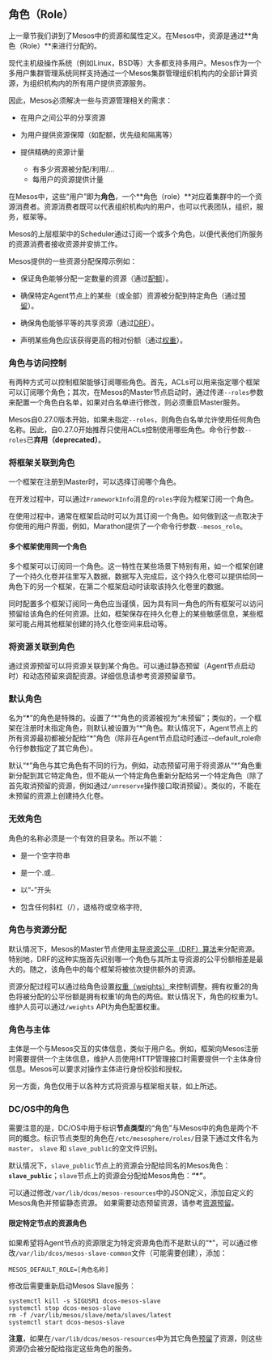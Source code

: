 ## 角色（Role）

上一章节我们讲到了Mesos中的资源和属性定义。在Mesos中，资源是通过**角色（Role）**来进行分配的。

现代主机级操作系统（例如Linux，BSD等）大多都支持多用户。Mesos作为一个多用户集群管理系统同样支持通过一个Mesos集群管理组织机构内的全部计算资源，为组织机构内的所有用户提供资源服务。

因此，Mesos必须解决一些与资源管理相关的需求：

* 在用户之间公平的分享资源

* 为用户提供资源保障（如配额，优先级和隔离等）

* 提供精确的资源计量
    * 有多少资源被分配/利用/...
    * 每用户的资源提供计量

在Mesos中，这些“用户”即为**角色**，一个**角色（role）**对应着集群中的一个资源消费者。资源消费者既可以代表组织机构内的用户，也可以代表团队，组织，服务，框架等。

Mesos的上层框架中的Scheduler通过订阅一个或多个角色，以便代表他们所服务的资源消费者接收资源并安排工作。

Mesos提供的一些资源分配保障示例如：

* 保证角色能够分配一定数量的资源（通过[配额](/dcos-mesos-quota.md)）。

* 确保特定Agent节点上的某些（或全部）资源被分配到特定角色（通过[预留](/dcos-mesos-reservation.md)）。

* 确保角色能够平等的共享资源（通过[DRF](https://www.cs.berkeley.edu/~alig/papers/drf.pdf)）。

* 声明某些角色应该获得更高的相对份额（通过[权重](/dcos-mesos-weights.md)）。


### 角色与访问控制

有两种方式可以控制框架能够订阅哪些角色。首先，ACLs可以用来指定哪个框架可以订阅哪个角色；其次，在Mesos的Master节点启动时，通过传递`--roles`参数来配置一个角色白名单，如果对白名单进行修改，则必须重启Master服务。

Mesos自0.27.0版本开始，如果未指定`--roles`，则角色白名单允许使用任何角色名称。因此，自0.27.0开始推荐只使用ACLs控制使用哪些角色。命令行参数`--roles`已**弃用（deprecated）**。

### 将框架关联到角色

一个框架在注册到Master时，可以选择订阅哪个角色。

在开发过程中，可以通过`FrameworkInfo`消息的`roles`字段为框架订阅一个角色。

在使用过程中，通常在框架启动时可以为其订阅一个角色。如何做到这一点取决于你使用的用户界面，例如，Marathon提供了一个命令行参数`--mesos_role`。

#### 多个框架使用同一个角色

多个框架可以订阅同一个角色。这一特性在某些场景下特别有用，如一个框架创建了一个持久化卷并往里写入数据，数据写入完成后，这个持久化卷可以提供给同一角色下的另一个框架，在第二个框架启动时读取该持久化卷里的数据。

同时配置多个框架订阅同一角色应当谨慎，因为具有同一角色的所有框架可以访问预留给该角色的任何资源。比如，框架保存在持久化卷上的某些敏感信息，某些框架可能占用其他框架创建的持久化卷空间来启动等。

### 将资源关联到角色

通过资源预留可以将资源关联到某个角色。可以通过静态预留（Agent节点启动时）和动态预留来调配资源。详细信息请参考资源预留章节。

### 默认角色

名为“**\***”的角色是特殊的。设置了“\*”角色的资源被视为“未预留”；类似的，一个框架在注册时未指定角色，则默认被设置为“\*”角色。默认情况下，Agent节点上的所有资源最初都被分配给“\*”角色（除非在Agent节点启动时通过--default\_role命令行参数指定了其它角色）。

默认“\*”角色与其它角色有不同的行为。例如，动态预留可用于将资源从“\*”角色重新分配到其它特定角色，但不能从一个特定角色重新分配给另一个特定角色（除了首先取消预留的资源，例如通过`/unreserve`操作接口取消预留）。类似的，不能在未预留的资源上创建持久化卷。

### 无效角色

角色的名称必须是一个有效的目录名。所以不能：

* 是一个空字符串

* 是一个.或..

* 以“-”开头

* 包含任何斜杠（/），退格符或空格字符,


### 角色与资源分配

默认情况下，Mesos的Master节点使用[主导资源公平（DRF）算法](/dcos-mesos-resources-drf.md)来分配资源。特别地，DRF的这种实施首先识别哪一个角色与其所主导资源的公平份额相差是最大的。随之，该角色中的每个框架将被依次提供额外的资源。

资源分配过程可以通过给角色设置[权重（weights）](/dcos-mesos-weights.md)来控制调整。拥有权重2的角色将被分配的公平份额是拥有权重1的角色的两倍。默认情况下，角色的权重为1。维护人员可以通过`/weights` API为角色配置权重。

### 角色与主体

主体是一个与Mesos交互的实体信息，类似于用户名。例如，框架向Mesos注册时需要提供一个主体信息，维护人员使用HTTP管理接口时需要提供一个主体身份信息。Mesos可以要求对操作主体进行身份校验和授权。

另一方面，角色仅用于以各种方式将资源与框架相关联，如上所述。

### DC/OS中的角色

需要注意的是，DC/OS中用于标识**节点类型**的“角色”与Mesos中的角色是两个不同的概念。标识节点类型的角色在`/etc/mesosphere/roles/`目录下通过文件名为`master`， `slave` 和 `slave_public`的空文件识别。

默认情况下，`slave_public`节点上的资源会分配给同名的Mesos角色：**`slave_public`**；`slave`节点上的资源会分配给Mesos角色：**“*”**。

可以通过修改`/var/lib/dcos/mesos-resources`中的JSON定义，添加自定义的Mesos角色并预留静态资源。 如果需要动态预留资源，请参考[资源预留](/dcos-mesos-reservation.md)。

#### 限定特定节点的资源角色

如果希望将Agent节点的资源限定为特定资源角色而不是默认的“*”，可以通过修改`/var/lib/dcos/mesos-slave-common`文件（可能需要创建），添加：

```
MESOS_DEFAULT_ROLE=[角色名称]
```

修改后需要重新启动Mesos Slave服务：

```
systemctl kill -s SIGUSR1 dcos-mesos-slave
systemctl stop dcos-mesos-slave
rm -f /var/lib/mesos/slave/meta/slaves/latest
systemctl start dcos-mesos-slave
```

**注意**，如果在`/var/lib/dcos/mesos-resources`中为其它角色[预留](/dcos-mesos-reservation.md)了资源，则这些资源仍会被分配给指定这些角色的服务。